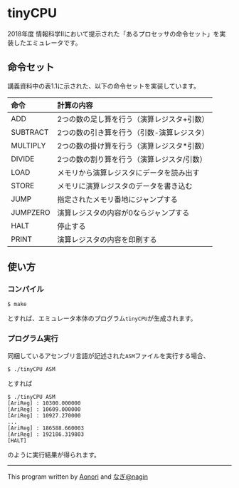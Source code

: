 # tinyCPU
2018年度 情報科学Ⅱにおいて提示された「あるプロセッサの命令セット」を実装したエミュレータです。

## 命令セット
講義資料中の表1.1に示された、以下の命令セットを実装しています。

|命令|計算の内容|
|:-|:-|
|ADD|2つの数の足し算を行う（演算レジスタ+引数）|
|SUBTRACT|2つの数の引き算を行う（引数-演算レジスタ）|
|MULTIPLY|2つの数の掛け算を行う（演算レジスタ*引数）|
|DIVIDE|2つの数の割り算を行う（演算レジスタ/引数）|
|LOAD|メモリから演算レジスタにデータを読み出す|
|STORE|メモリに演算レジスタのデータを書き込む|
|JUMP|指定されたメモリ番地にジャンプする|
|JUMPZERO|演算レジスタの内容が0ならジャンプする|
|HALT|停止する|
|PRINT|演算レジスタの内容を印刷する|

## 使い方
### コンパイル

```
$ make
```
とすれば、エミュレータ本体のプログラム`tinyCPU`が生成されます。

### プログラム実行
同梱しているアセンブリ言語が記述された`ASM`ファイルを実行する場合、
```
$ ./tinyCPU ASM
```
とすれば
```
$ ./tinyCPU ASM
[AriReg] : 10300.000000
[AriReg] : 10609.000000
[AriReg] : 10927.270000
...
[AriReg] : 186588.660003
[AriReg] : 192186.319803
[HALT]
```
のように実行結果が得られます。

---
This program written by [Aonori](https://twitter.com/aonr_jp) and [なぎ@nagin](https://twitter.com/nagi_kknn)